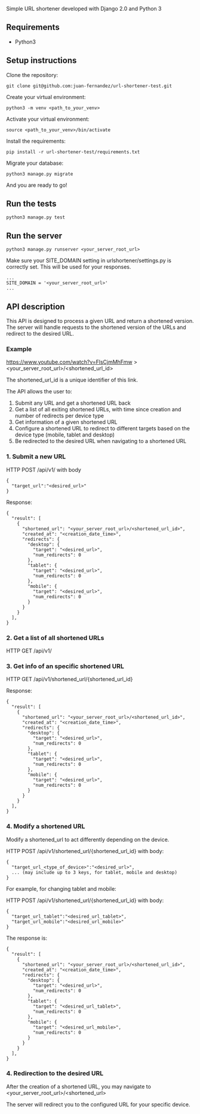 Simple URL shortener developed with Django 2.0 and Python 3

## Requirements
- Python3


## Setup instructions
Clone the repository:
```
git clone git@github.com:juan-fernandez/url-shortener-test.git
```
Create your virtual environment: 
```
python3 -m venv <path_to_your_venv>
```
Activate your virtual environment:
```
source <path_to_your_venv>/bin/activate
```
Install the requirements: 
```
pip install -r url-shortener-test/requirements.txt
```
Migrate your database:
```
python3 manage.py migrate
```

And you are ready to go! 

## Run the tests
```
python3 manage.py test
```

## Run the server
```
python3 manage.py runserver <your_server_root_url>
```
Make sure your SITE_DOMAIN setting in urlshortener/settings.py is correctly set. This will be used for your responses. 

```
...
SITE_DOMAIN = '<your_server_root_url>'
...
```


## API description 
This API is designed to process a given URL and return a shortened version. The server will handle requests to the shortened version of the URLs and redirect to the desired URL.  

### Example

https://www.youtube.com/watch?v=FlsCjmMhFmw > <your_server_root_url>/<shortened_url_id>

The shortened_url_id is a unique identifier of this link.

The API allows the user to:
1. Submit any URL and get a shortened URL back
2. Get a list of all exiting shortened URLs, with time since creation and number of redirects per device type
3. Get information of a given shortened URL
4. Configure a shortened URL to redirect to different targets based on the device type (mobile, tablet and desktop)
5. Be redirected to the desired URL when navigating to a shortened URL


### 1. Submit a new URL 
HTTP POST /api/v1/ with body
```
{
  "target_url":"<desired_url>"
}
```
Response:
```
{
  "result": [
    {
      "shortened_url": "<your_server_root_url>/<shortened_url_id>",
      "created_at": "<creation_date_time>",
      "redirects": {
        "desktop": {
          "target": "<desired_url>",
          "num_redirects": 0
        },
        "tablet": {
          "target": "<desired_url>",
          "num_redirects": 0
        },
        "mobile": {
          "target": "<desired_url>",
          "num_redirects": 0
        }
      }
    }
  ],
}
```
### 2. Get a list of all shortened URLs
HTTP GET /api/v1/ 

### 3. Get info of an specific shortened URL
HTTP GET /api/v1/shortened_url/{shortened_url_id}

Response:
```
{
  "result": [
    {
      "shortened_url": "<your_server_root_url>/<shortened_url_id>",
      "created_at": "<creation_date_time>",
      "redirects": {
        "desktop": {
          "target": "<desired_url>",
          "num_redirects": 0
        },
        "tablet": {
          "target": "<desired_url>",
          "num_redirects": 0
        },
        "mobile": {
          "target": "<desired_url>",
          "num_redirects": 0
        }
      }
    }
  ],
}
```
### 4. Modify a shortened URL
Modify a shortened_url to act differently depending on the device.

HTTP POST /api/v1/shortened_url/{shortened_url_id} with body:
```
{
  "target_url_<type_of_device>":"<desired_url>",
  ... (may include up to 3 keys, for tablet, mobile and desktop)
}
```
For example, for changing tablet and mobile:

HTTP POST /api/v1/shortened_url/{shortened_url_id} with body:
```
{
  "target_url_tablet":"<desired_url_tablet>",
  "target_url_mobile":"<desired_url_mobile>"
}
```
The response is: 
```
{
  "result": [
    {
      "shortened_url": "<your_server_root_url>/<shortened_url_id>",
      "created_at": "<creation_date_time>",
      "redirects": {
        "desktop": {
          "target": "<desired_url>",
          "num_redirects": 0
        },
        "tablet": {
          "target": "<desired_url_tablet>",
          "num_redirects": 0
        },
        "mobile": {
          "target": "<desired_url_mobile>",
          "num_redirects": 0
        }
      }
    }
  ],
}
```
### 4. Redirection to the desired URL
After the creation of a shortened URL, you may navigate to 
<your_server_root_url>/<shortened_url>

The server will redirect you to the configured URL for your specific device.



